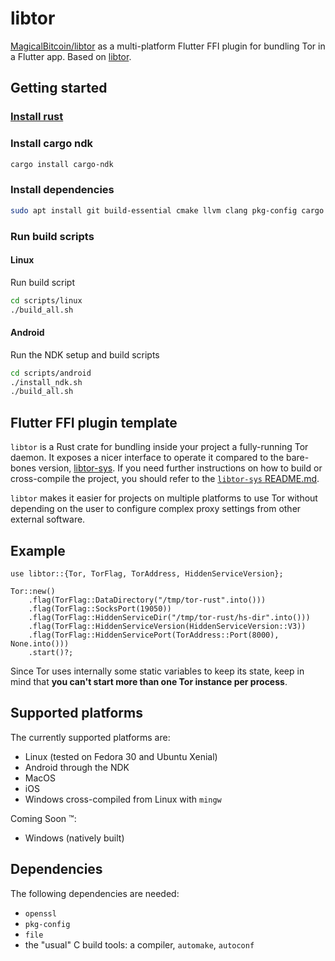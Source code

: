 # libtor

[MagicalBitcoin/libtor](https://github.com/MagicalBitcoin/libtor) as a multi-platform Flutter FFI plugin for bundling Tor in a Flutter app. Based on [libtor](https://github.com/MagicalBitcoin/libtor).

## Getting started

### [Install rust](https://www.rust-lang.org/tools/install)

### Install cargo ndk
```sh
cargo install cargo-ndk
```

### Install dependencies
```sh
sudo apt install git build-essential cmake llvm clang pkg-config cargo rustc libssl-dev libc6-dev-i386
```

### Run build scripts

#### Linux

Run build script
```sh
cd scripts/linux
./build_all.sh
```

#### Android

Run the NDK setup and build scripts
```sh
cd scripts/android
./install_ndk.sh
./build_all.sh
```

## Flutter FFI plugin template

`libtor` is a Rust crate for bundling inside your project a fully-running Tor daemon.
It exposes a nicer interface to operate it compared to the bare-bones version, [libtor-sys](https://crates.io/crates/libtor-sys).
If you need further instructions on how to build or cross-compile the project, you should refer to the [`libtor-sys` README.md](https://github.com/MagicalBitcoin/libtor-sys).

`libtor` makes it easier for projects on multiple platforms to use Tor without depending on the user to configure complex proxy settings from other external software.

## Example

```
use libtor::{Tor, TorFlag, TorAddress, HiddenServiceVersion};

Tor::new()
    .flag(TorFlag::DataDirectory("/tmp/tor-rust".into()))
    .flag(TorFlag::SocksPort(19050))
    .flag(TorFlag::HiddenServiceDir("/tmp/tor-rust/hs-dir".into()))
    .flag(TorFlag::HiddenServiceVersion(HiddenServiceVersion::V3))
    .flag(TorFlag::HiddenServicePort(TorAddress::Port(8000), None.into()))
    .start()?;
```

Since Tor uses internally some static variables to keep its state, keep in mind that **you can't start more than one Tor instance per process**.

## Supported platforms

The currently supported platforms are:

* Linux (tested on Fedora 30 and Ubuntu Xenial)
* Android through the NDK
* MacOS
* iOS
* Windows cross-compiled from Linux with `mingw`

Coming Soon :tm::

* Windows (natively built)

## Dependencies

The following dependencies are needed:
- `openssl`
- `pkg-config`
- `file`
- the "usual" C build tools: a compiler, `automake`, `autoconf`
